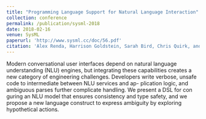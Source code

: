 ```yaml
---
title: "Programming Language Support for Natural Language Interaction"
collection: conference
permalink: /publication/sysml-2018
date: 2018-02-16
venue: SysML
paperurl: 'http://www.sysml.cc/doc/56.pdf'
citation: 'Alex Renda, Harrison Goldstein, Sarah Bird, Chris Quirk, and Adrian Sampson.'
---
```


Modern conversational user interfaces depend on natural language understanding (NLU) engines, but integrating these capabilities creates a new category of engineering challenges. Developers write verbose, unsafe code to intermediate between NLU services and ap- plication logic, and ambiguous parses further complicate handling. We present a DSL for con guring an NLU model that ensures consistency and type safety, and we propose a new language construct to express ambiguity by exploring hypothetical actions.
